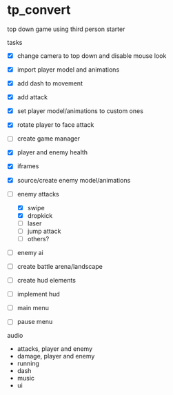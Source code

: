 # tp_convert
 top down game using third person starter

tasks
- [x] change camera to top down and disable mouse look
- [x] import player model and animations
- [x] add dash to movement
- [x] add attack
- [x] set player model/animations to custom ones
- [x] rotate player to face attack
- [ ] create game manager
- [x] player and enemy health
- [x] iframes
- [x] source/create enemy model/animations
- [ ] enemy attacks
     - [x] swipe
     - [x] dropkick
     - [ ] laser
     - [ ] jump attack
     - [ ] others?
- [ ] enemy ai
- [ ] create battle arena/landscape
- [ ] create hud elements
- [ ] implement hud
- [ ] main menu
- [ ] pause menu


audio
 - attacks, player and enemy
 - damage, player and enemy
 - running
 - dash
 - music
 - ui
